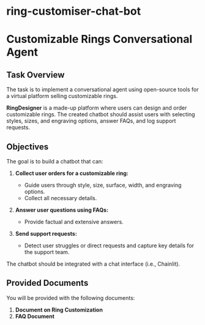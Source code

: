 # ring-customiser-chat-bot
# Customizable Rings Conversational Agent

## Task Overview

The task is to implement a conversational agent using open-source tools for a virtual platform selling customizable rings.

**RingDesigner** is a made-up platform where users can design and order customizable rings. The created chatbot should assist users with selecting styles, sizes, and engraving options, answer FAQs, and log support requests.

## Objectives

The goal is to build a chatbot that can:

1. **Collect user orders for a customizable ring:**
   - Guide users through style, size, surface, width, and engraving options.
   - Collect all necessary details.

2. **Answer user questions using FAQs:**
   - Provide factual and extensive answers.

3. **Send support requests:**
   - Detect user struggles or direct requests and capture key details for the support team.

The chatbot should be integrated with a chat interface (i.e., Chainlit).

## Provided Documents

You will be provided with the following documents:
1. **Document on Ring Customization**
2. **FAQ Document**
